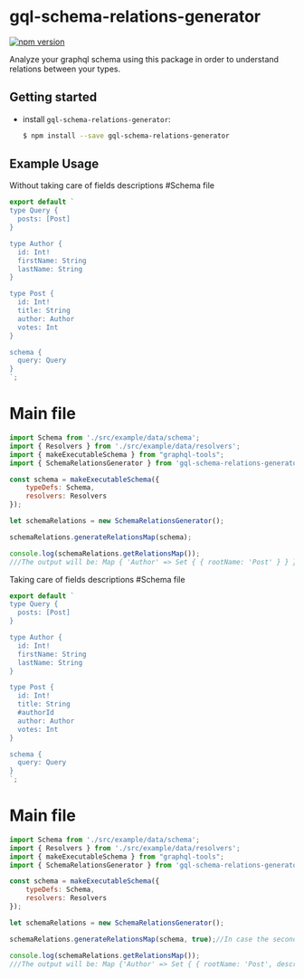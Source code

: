 # gql-schema-relations-generator
[![npm version](https://img.shields.io/npm/v/angular-cesium.svg?style=flat-square)](https://www.npmjs.com/package/gql-schema-relations-generator)

Analyze your graphql schema using this package in order to understand relations between your types.

## Getting started
+ install `gql-schema-relations-generator`:
  ```bash
  $ npm install --save gql-schema-relations-generator
  ```


## Example Usage
Without taking care of fields descriptions
#Schema file
```js
export default `
type Query {
  posts: [Post]
}

type Author {
  id: Int!
  firstName: String
  lastName: String
}

type Post {
  id: Int!
  title: String
  author: Author
  votes: Int
}

schema {
  query: Query
}
`;
```
# Main file
```js
import Schema from './src/example/data/schema';
import { Resolvers } from './src/example/data/resolvers';
import { makeExecutableSchema } from "graphql-tools";
import { SchemaRelationsGenerator } from 'gql-schema-relations-generator';

const schema = makeExecutableSchema({
	typeDefs: Schema,
	resolvers: Resolvers
});

let schemaRelations = new SchemaRelationsGenerator();

schemaRelations.generateRelationsMap(schema);

console.log(schemaRelations.getRelationsMap());
///The output will be: Map { 'Author' => Set { { rootName: 'Post' } } }
```

Taking care of fields descriptions
#Schema file
```js
export default `
type Query {
  posts: [Post]
}

type Author {
  id: Int!
  firstName: String
  lastName: String
}

type Post {
  id: Int!
  title: String
  #authorId
  author: Author
  votes: Int
}

schema {
  query: Query
}
`;
```
# Main file
```js
import Schema from './src/example/data/schema';
import { Resolvers } from './src/example/data/resolvers';
import { makeExecutableSchema } from "graphql-tools";
import { SchemaRelationsGenerator } from 'gql-schema-relations-generator';

const schema = makeExecutableSchema({
	typeDefs: Schema,
	resolvers: Resolvers
});

let schemaRelations = new SchemaRelationsGenerator();

schemaRelations.generateRelationsMap(schema, true);//In case the second parameter is true - descriptions are taken care of

console.log(schemaRelations.getRelationsMap());
///The output will be: Map {'Author' => Set { { rootName: 'Post', description: 'authorId' } } }

```




